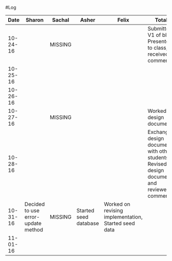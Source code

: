 #Log

| Date        | Sharon           | Sachal           |   Asher          | Felix            |Total                             |
| ----------- |------------------|------------------|------------------|------------------|----------------------------------|
| 10-24-16    |                  |MISSING           |                  |                  |Submitted V1 of blog, Presented to class, received comments|
| 10-25-16    |                  |                  |                  |                  |                                  |
| 10-26-16    |                  |                  |                  |                  |                                  |
| 10-27-16    |                  |MISSING           |                  |                  |Worked on design documents|
| 10-28-16    |                  |                  |                  |                  |Exchanged design documents with other students, Revised design documents and reviewed comments|
| 10-31-16    |Decided to use error-update method |MISSING           |Started seed database                  |Worked on revising implementation, Started seed data|                  |
| 11-01-16    |                  |                  |                  |                  |                                  |
